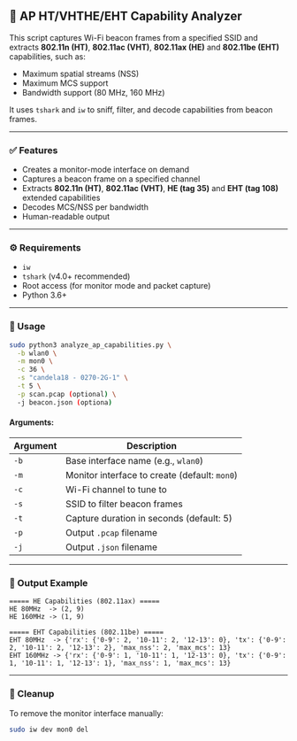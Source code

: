 ## 📡 AP HT/VHTHE/EHT Capability Analyzer

This script captures Wi-Fi beacon frames from a specified SSID and extracts **802.11n (HT)**, **802.11ac (VHT)**, **802.11ax (HE)** and **802.11be (EHT)** capabilities, such as:

* Maximum spatial streams (NSS)
* Maximum MCS support
* Bandwidth support (80 MHz, 160 MHz)

It uses `tshark` and `iw` to sniff, filter, and decode capabilities from beacon frames.

---

### ✅ Features

* Creates a monitor-mode interface on demand
* Captures a beacon frame on a specified channel
* Extracts **802.11n (HT)**, **802.11ac (VHT)**, **HE (tag 35)** and **EHT (tag 108)** extended capabilities
* Decodes MCS/NSS per bandwidth
* Human-readable output

---

### ⚙️ Requirements

* `iw`
* `tshark` (v4.0+ recommended)
* Root access (for monitor mode and packet capture)
* Python 3.6+

---

### 🚀 Usage

```bash
sudo python3 analyze_ap_capabilities.py \
  -b wlan0 \
  -m mon0 \
  -c 36 \
  -s "candela18 - 0270-2G-1" \
  -t 5 \
  -p scan.pcap (optional) \
  -j beacon.json (optiona)
```

#### Arguments:

| Argument | Description                                   |
| -------- | --------------------------------------------- |
| `-b`     | Base interface name (e.g., `wlan0`)           |
| `-m`     | Monitor interface to create (default: `mon0`) |
| `-c`     | Wi-Fi channel to tune to                      |
| `-s`     | SSID to filter beacon frames                  |
| `-t`     | Capture duration in seconds (default: 5)      |
| `-p`     | Output `.pcap` filename                       |
| `-j`     | Output `.json` filename                       |

---

### 🧪 Output Example

```
===== HE Capabilities (802.11ax) =====
HE 80MHz  -> (2, 9)
HE 160MHz -> (1, 9)

===== EHT Capabilities (802.11be) =====
EHT 80MHz  -> {'rx': {'0-9': 2, '10-11': 2, '12-13': 0}, 'tx': {'0-9': 2, '10-11': 2, '12-13': 2}, 'max_nss': 2, 'max_mcs': 13}
EHT 160MHz -> {'rx': {'0-9': 1, '10-11': 1, '12-13': 0}, 'tx': {'0-9': 1, '10-11': 1, '12-13': 1}, 'max_nss': 1, 'max_mcs': 13}
```

---

### 🧹 Cleanup

To remove the monitor interface manually:

```bash
sudo iw dev mon0 del
```
